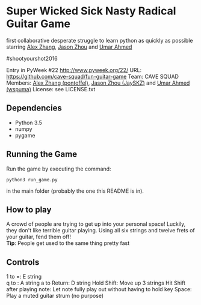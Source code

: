 # Super Wicked Sick Nasty Radical Guitar Game

first collaborative desperate struggle to learn python as quickly as possible starring [Alex Zhang](https://github.com/pontoffel/), [Jason Zhou](https://github.com/JaySKZ/) and [Umar Ahmed](https://github.com/UmarAhmed/)

\#shootyourshot2016

Entry in PyWeek #22  <http://www.pyweek.org/22/>
URL: https://github.com/cave-squad/fun-guitar-game
Team: CAVE SQUAD
Members: [Alex Zhang (pontoffel)](https://github.com/pontoffel/), [Jason Zhou (JaySKZ)](https://github.com/JaySKZ/) and [Umar Ahmed (wspuma)](https://github.com/UmarAhmed/)
License: see LICENSE.txt

Dependencies
------------
- Python 3.5
- numpy
- pygame


Running the Game
----------------

Run the game by executing the command:

	python3 run_game.py

in the main folder (probably the one this README is in).

How to play
-----------

A crowd of people are trying to get up into your personal space! Luckily, they don't like terrible guitar playing. Using all six strings and twelve frets of your guitar, fend them off! 
<br>
**Tip**: People get used to the same thing pretty fast

Controls
--------

1 to =: E string  
q to \: A string 
a to Return: D string
Hold Shift: Move up 3 strings
Hit Shift after playing note: Let note fully play out without having to hold key
Space: Play a muted guitar strum (no purpose)



